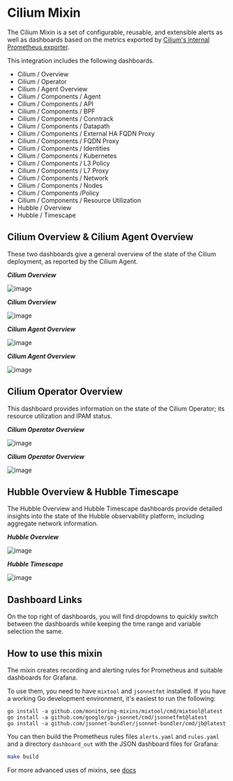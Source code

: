 # Cilium Mixin

The Cilium Mixin is a set of configurable, reusable, and extensible alerts as well as dashboards based on the metrics exported by [Cilium's internal Prometheus exporter](https://docs.cilium.io/en/stable/operations/metrics/#installation).

This integration includes the following dashboards.

- Cilium / Overview
- Cilium / Operator
- Cilium / Agent Overview
- Cilium / Components / Agent
- Cilium / Components / API
- Cilium / Components / BPF
- Cilium / Components / Conntrack
- Cilium / Components / Datapath
- Cilium / Components / External HA FQDN Proxy
- Cilium / Components / FQDN Proxy
- Cilium / Components / Identities
- Cilium / Components / Kubernetes
- Cilium / Components / L3 Policy
- Cilium / Components / L7 Proxy
- Cilium / Components / Network
- Cilium / Components / Nodes
- Cilium / Components /Policy
- Cilium / Components / Resource Utilization
- Hubble / Overview
- Hubble / Timescape

## Cilium Overview & Cilium Agent Overview

These two dashboards give a general overview of the state of the Cilium deployment, as reported by the Cilium Agent.

***Cilium Overview***

![image](https://storage.googleapis.com/grafanalabs-integration-assets/cilium-enterprise/screenshots/cilium_overview_1.png)

***Cilium Overview***

![image](https://storage.googleapis.com/grafanalabs-integration-assets/cilium-enterprise/screenshots/cilium_overview_2.png)

***Cilium Agent Overview***

![image](https://storage.googleapis.com/grafanalabs-integration-assets/cilium-enterprise/screenshots/cilium_agent_overview_1.png)

***Cilium Agent Overview***

![image](https://storage.googleapis.com/grafanalabs-integration-assets/cilium-enterprise/screenshots/cilium_agent_overview_2.png)

## Cilium Operator Overview

This dashboard provides information on the state of the Cilium Operator; its resource utilization and IPAM status.

***Cilium Operator Overview***

![image](https://storage.googleapis.com/grafanalabs-integration-assets/cilium-enterprise/screenshots/cilium_operator_overview_1.png)

***Cilium Operator Overview***

![image](https://storage.googleapis.com/grafanalabs-integration-assets/cilium-enterprise/screenshots/cilium_operator_overview_2.png)

## Hubble Overview & Hubble Timescape

The Hubble Overview and Hubble Timescape dashboards provide detailed insights into the state of the Hubble observability platform, including aggregate network information.

***Hubble Overview***

![image](https://storage.googleapis.com/grafanalabs-integration-assets/cilium-enterprise/screenshots/hubble_overview_1.png)

***Hubble Timescape***

![image](https://storage.googleapis.com/grafanalabs-integration-assets/cilium-enterprise/screenshots/hubble/hubble_timescape_1.png)

## Dashboard Links

On the top right of dashboards, you will find dropdowns to quickly switch between the dashboards while keeping the time range and variable selection the same.

## How to use this mixin

The mixin creates recording and alerting rules for Prometheus and suitable
dashboards for Grafana.

To use them, you need to have `mixtool` and `jsonnetfmt` installed. If you
have a working Go development environment, it's easiest to run the following:

```shell
go install -a github.com/monitoring-mixins/mixtool/cmd/mixtool@latest
go install -a github.com/google/go-jsonnet/cmd/jsonnetfmt@latest
go install -a github.com/jsonnet-bundler/jsonnet-bundler/cmd/jb@latest
```

You can then build the Prometheus rules files `alerts.yaml` and
`rules.yaml` and a directory `dashboard_out` with the JSON dashboard files
for Grafana:

```bash
make build
```

For more advanced uses of mixins, see [docs](https://github.com/monitoring-mixins/docs)